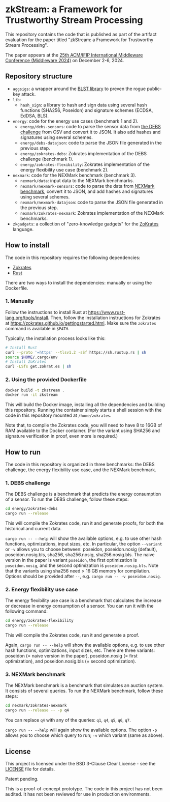 # zkStream: a Framework for Trustworthy Stream Processing

This repository contains the code that is published as part of the artifact evaluation for the paper titled "zkStream: a Framework for Trustworthy Stream Processing".

The paper appears at the [25th ACM/IFIP International Middleware Conference (Middleware 2024)](https://middleware-conf.github.io/2024/) on December 2-6, 2024.

## Repository structure

- `aggsigs`: a wrapper around the [BLST library][blst] to preven the rogue public-key attack.
- `lib`:
  - `hash_sign`: a library to hash and sign data using several hash functions (SHA256, Poseidon) and signature schemes (ECDSA, EdDSA, BLS).
- `energy`: code for the energy use cases (benchmark 1 and 2).
  - `energy/debs-sensors`: code to parse the sensor data from [the DEBS challenge][debs] from CSV and convert it to JSON. It also add hashes and signatures using several schemes.
  - `energy/debs-datajson`: code to parse the JSON file generated in the previous step.
  - `energy/zokrates-debs`: Zokrates implementation of the DEBS challenge (benchmark 1).
  - `energy/zokrates-flexibility`: Zokrates implementation of the energy flexibility use case (benchmark 2).
- `nexmark`: code for the NEXMark benchmark (benchmark 3).
  - `nexmark/data`: input data to the NEXMark benchmarks.
  - `nexmark/nexmark-sensors`: code to parse the data from [NEXMark benchmark][nexmark], convert it to JSON, and add hashes and signatures using several schemes.
  - `nexmark/nexmark-datajson`: code to parse the JSON file generated in the previous step.
  - `nexmark/zokrates-nexmark`: Zokrates implementation of the NEXMark benchmarks.
- `zkgadgets`: a collection of "zero-knowledge gadgets" for the [ZoKrates][zokrates] language.

[blst]: https://github.com/supranational/blst
[debs]: https://debs.org/grand-challenges/2014/
[nexmark]: https://github.com/nexmark/nexmark
[zokrates]: https://zokrates.github.io/

## How to install

The code in this repository requires the following dependencies:

- [Zokrates](https://zokrates.github.io/)
- [Rust](https://www.rust-lang.org/)

There are two ways to install the dependencies: manually or using the Dockerfile.

### 1. Manually

Follow the instructions to install Rust at https://www.rust-lang.org/tools/install.
Then, follow the installation instructions for Zokrates at
https://zokrates.github.io/gettingstarted.html. Make sure the `zokrates` command
is available in `$PATH`.

Typically, the installation process looks like this:

```bash
# Install Rust
curl --proto '=https' --tlsv1.2 -sSf https://sh.rustup.rs | sh
source $HOME/.cargo/env
# Install ZoKrates
curl -LSfs get.zokrat.es | sh
```

### 2. Using the provided Dockerfile

```bash
docker build -t zkstream .
docker run -it zkstream
```

This will build the Docker image, installing all the dependencies and building this repository.
Running the container simply starts a shell session with the code in this repository mounted at `/home/zokrates`.

Note that, to compile the Zokrates code, you will need to have 8 to 16GB of RAM available to the Docker container. (For the variant using SHA256 and signature verification in proof, even more is required.)

## How to run

The code in this repository is organized in three benchmarks: the DEBS challenge, the energy flexibility use case, and the NEXMark benchmark.

### 1. DEBS challenge

The DEBS challenge is a benchmark that predicts the energy consumption of a sensor.
To run the DEBS challenge, follow these steps:

```bash
cd energy/zokrates-debs
cargo run --release
```

This will compile the Zokrates code, run it and generate proofs, for both the historical and current data.

`cargo run -- --help` will show the available options, e.g. to use other hash functions, optimizations, input sizes, etc.
In particular, the option `--variant` or `-v` allows you to choose between: poseidon, poseidon.nosig (default), poseidon.nosig.bls, sha256, sha256.nosig, sha256.nosig.bls. The naive version in the paper is variant `poseidon`, the first optimization is `poseidon.nosig`, and the second optimization is `poseidon.nosig.bls`. Note that the variants using sha256 need > 16 GB memory for compilation. Options should be provided after `--`, e.g. `cargo run -- -v poseidon.nosig`.

### 2. Energy flexibility use case

The energy flexibility use case is a benchmark that calculates the increase or decrease in energy consumption of a sensor.
You can run it with the following command:

```bash
cd energy/zokrates-flexibility
cargo run --release
```

This will compile the Zokrates code, run it and generate a proof.

Again, `cargo run -- --help` will show the available options, e.g. to use other hash functions, optimizations, input sizes, etc. There are three variants: poseidon (= naive version in the paper), poseidon.nosig (= first optimization), and poseidon.nosig.bls (= second optimization).

### 3. NEXMark benchmark

The NEXMark benchmark is a benchmark that simulates an auction system. It consists of several queries.
To run the NEXMark benchmark, follow these steps:

```bash
cd nexmark/zokrates-nexmark
cargo run --release -- -p q4
```

You can replace `q4` with any of the queries: `q1`, `q4`, `q5`, `q6`, `q7`.

`cargo run -- --help` will again show the available options. The option `-p` allows you to choose which query to run; `-v` which variant (same as above).

## License

This project is licensed under the BSD 3-Clause Clear License - see the [LICENSE](LICENSE) file for details.

Patent pending.

This is a proof-of-concept prototype. The code in this project has not been audited. It has not been reviewed for use in production environments.
